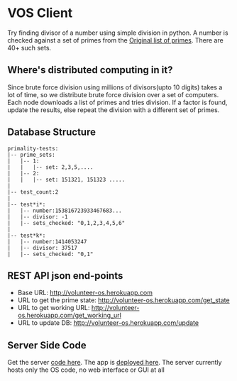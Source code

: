 # VOS Client
Try finding divisor of a number using simple division in python. A number is checked against a set of primes from the [Original list of primes](https://primes.utm.edu/lists/small/millions/). There are 40+ such sets. 

## Where's distributed computing in it?
Since brute force division using millions of divisors(upto 10 digits) takes a lot of time, so we distribute brute force division over a set of computers. Each node downloads a list of primes and tries division. If a factor is found, update the results, else repeat the division with a different set of primes.

## Database Structure
```
primality-tests:  
|-- prime_sets:  
|   |-- 1:  
|   |   |-- set: 2,3,5,....  
|   |-- 2:  
|   |   |-- set: 151321, 151323 .....  
|  
|-- test_count:2  
|  
|-- test*i*:  
|   |-- number:153816723933467683...  
|   |-- divisor: -1  
|   |-- sets_checked: "0,1,2,3,4,5,6"  
|  
|-- test*k*:  
|   |-- number:1414053247  
|   |-- divisor: 37517  
|   |-- sets_checked: "0,1" 
```

## REST API json end-points
+ Base URL: http://volunteer-os.herokuapp.com
+ URL to get the prime state: http://volunteer-os.herokuapp.com/get_state
+ URL to get working URL: http://volunteer-os.herokuapp.com/get_working_url
+ URL to update DB: http://volunteer-os.herokuapp.com/update

## Server Side Code
Get the server [code here](https://github.com/AKS1996/VOS-Server). The app is [deployed here](http://volunteer-os.herokuapp.com). The server currently hosts only the OS code, no web interface or GUI at all
